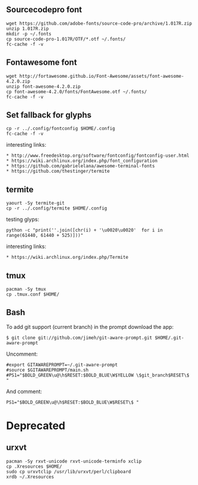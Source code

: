
Sourcecodepro font
-----

    wget https://github.com/adobe-fonts/source-code-pro/archive/1.017R.zip
    unzip 1.017R.zip
    mkdir -p ~/.fonts
    cp source-code-pro-1.017R/OTF/*.otf ~/.fonts/
    fc-cache -f -v

Fontawesome font
----
    wget http://fortawesome.github.io/Font-Awesome/assets/font-awesome-4.2.0.zip
    unzip font-awesome-4.2.0.zip
    cp font-awesome-4.2.0/fonts/FontAwesome.otf ~/.fonts/
    fc-cache -f -v

Set fallback for glyphs
---
    cp -r ../.config/fontconfig $HOME/.config
    fc-cache -f -v

interesting links:

    * http://www.freedesktop.org/software/fontconfig/fontconfig-user.html
    * https://wiki.archlinux.org/index.php/font_configuration
    * https://github.com/gabrielelana/awesome-terminal-fonts
    * https://github.com/thestinger/termite

termite
-------

    yaourt -Sy termite-git
    cp -r ../.config/termite $HOME/.config


testing glyps:

    python -c "print(''.join([chr(i) + '\u0020\u0020'  for i in range(61440, 61440 + 525)]))"

interesting links:

    * https://wiki.archlinux.org/index.php/Termite


tmux
----

    pacman -Sy tmux
    cp .tmux.conf $HOME/

Bash
----

To add git support (current branch) in the prompt download the app:

    $ git clone git://github.com/jimeh/git-aware-prompt.git $HOME/.git-aware-prompt

Uncomment:

    #export GITAWAREPROMPT=~/.git-aware-prompt
    #source $GITAWAREPROMPT/main.sh
    #PS1="$BOLD_GREEN\u@\h$RESET:$BOLD_BLUE\W$YELLOW \$git_branch$RESET\$ "

And comment:

    PS1="$BOLD_GREEN\u@\h$RESET:$BOLD_BLUE\W$RESET\$ "

Deprecated
==========

urxvt
-----

    pacman -Sy rxvt-unicode rxvt-unicode-terminfo xclip
    cp .Xresources $HOME/
    sudo cp urxvtclip /usr/lib/urxvt/perl/clipboard
    xrdb ~/.Xresources
